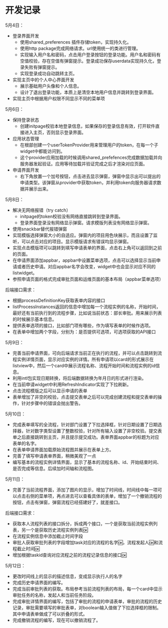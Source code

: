 # 开发记录

5月4日：

- 登录界面开发
  - 使用shared_preferences 插件存储token，实现持久化。
  - 使用http package完成网络请求。url使用统一的类进行管理。
  - 实现输入用户名和密码，点击用户登录按钮的登录功能。用户名和密码有空值校验，存在空值有弹窗提示。登录成功保存userdata实现持久化，登录失败有弹窗提示。
  - 实现登录成功自动跳转主页。
- 实现主页中的个人中心界面开发
  - 展示基础用户头像和个人信息。
  - 设计了退出登录功能，本质上是清空本地用户信息并跳转到登录界面。
- 实现主页中根据用户权限不同显示不同的菜单项

5月6日：

- 保持登录状态
  - 创建initpage校验本地登录信息，如果保存的登录信息有效，打开软件直接进入主页，否则显示登录界面。
- 应用状态管理
  - 在根部创建一个userTokenProvider用来管理用户的token，在每一个子widget中都能访问到。
  - 这个provider应用加载的时候调用shared_prefefences完成数据加载并向服务器发起验证。应用等待加载并验证完成之后才渲染对应页面。
- 申请界面开发
  - 右下角放置一个加号按钮，点击进去显示弹窗，弹窗中显示出可以提出的申请类型。该弹窗从provider中获取token，并利用token向服务器请求数据并展示出来。

5月8日：

- 解决无网络报错（try catch）
  - initpage的token校验没有网络直接跳转到登录界面。
  - 登录界面登录没有网络显示弹窗。请求模版列表没有网络显示弹窗。
- 使用snackbar替代报错弹窗
- 实现模版选择弹窗大小的自适应。弹窗内的项目用色块展示，而且设置了监听，可以点击对应的项目。显示模版请求有错误均显示弹窗。
- 实现点击模版项可以跳转到填写申请表单的界面，点击右上角可以返回到之前的页面。
- 在申请界面添加appbar，appbar中设置菜单选项，点击可以选择显示当前申请或者历史申请。对应appbar名字会改变，widget中也会显示对应不同的listwidget。
- 参照申请页面的格式完成审批页面和运维页面的基本布局（appbar菜单选项）

后端接口需求：

- 根据processDefinitionKey获取表单内容的接口
- listProcessInstances返回的信息中增加每一个流程实例的名称，开始时间，最好还有当前执行到的流程步骤，比如说当前状态：部长审批。用来展示列表的时候展示基本信息。
- 提供表单选项的接口，比如部门项有哪些，作为填写表单的时候作选项。
- 在表单中增加两个字段，分别为：是否提供可选项，可选项获取的API接口

5月9日：

- 完善当前申请界面，可向后端请求当前正在执行的流程，并可以点击跳转到流程实例详情页面，显示对应实例的详情。所有申请项以card的形式展示在listview中，然后一个card中展示流程名称、流程开始时间和流程实例的id信息。
- 利用intl包实现日期转换，将后端数据转换为年月日的形式进行渲染。
- 在当前申请widget中利用RefreshIndicator实现了下拉刷新。
- 点击流程模版之后可以显示申请的表单
- 表单增加了非空的校验，点击提交表单之后可以完成创建流程和提交表单的操作，针对步骤中的错误会抛出警告。

5月10日：

- 完成表单填写的全流程，针对部门设置了下拉选择框，针对日期设置了日期选择器，针对数字类型设置了整数校验，针对所有输入设置了非空校验。提交表单之后直接跳转到主页，并且提示提交成功。表单界面appbar的标题为对应表单的名字。
- 在表单申请界面加载原始流程图并展示在表单上方。
- 完善了填写申请表单界面，稍微美观了一点
- 编写基本的流程实例详情界面，显示了基本的流程名称、id、开始结束时间、是否完成等信息。后续加时间轴和流程图。

5月11日：

- 完善了当前流程界面，添加了图片的显示，增加了时间线，时间线中每一项可以点击右侧的菜单项，再点进去可以查看具体的表单，增加了一个撤销流程的按钮，点击有弹窗，弹窗流程已经搭建好了，就差接口。

后端接口需求：

- 获取本人流程列表的接口拆分，拆成两个接口，一个是获取当前流程实例列表，另一个是获取历史流程实例列表🆗
- 在流程实例信息中添加截止时间字段
- 审批人获取审批列表的字段增加task对应的流程的名字🆗，流程发起人🆗和流程截止时间🆗
- 增加根据taskid查询对应流程之前的流程记录信息的接口🆗

5月12日：

- 更改时间线上的显示的描述信息，变成显示执行人的名字
- 完成历史申请界面的编写。
- 完成当前审批列表的获取。布局参考当前流程列表的布局，每一个card中显示审批任务的名称，发起人和当前任务阶段。
- 完成审批详情界面的编写，包括了审批的流程的申请表单，审批的流程的历史记录，审批需要填写的审批表单，对boolean输入值做了下拉选择框的限制。其中申请表单做成了可以折叠的形式。
- 完成撤销流程的编写，现在可以撤销流程了。
